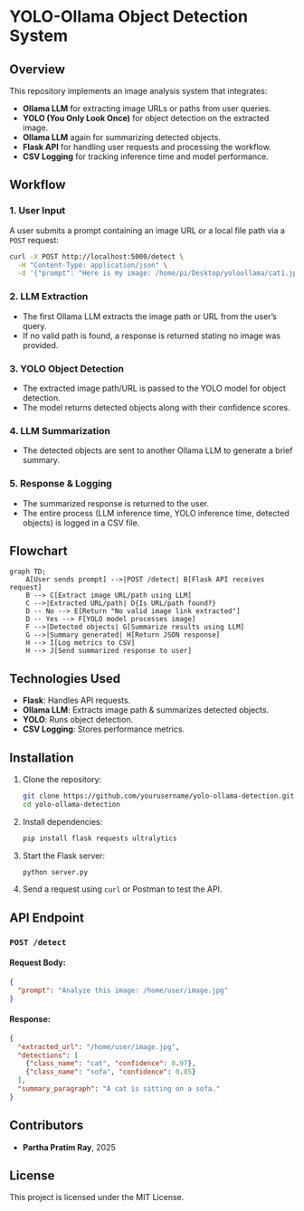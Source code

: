 # YOLO-Ollama Object Detection System

## Overview
This repository implements an image analysis system that integrates:
- **Ollama LLM** for extracting image URLs or paths from user queries.
- **YOLO (You Only Look Once)** for object detection on the extracted image.
- **Ollama LLM** again for summarizing detected objects.
- **Flask API** for handling user requests and processing the workflow.
- **CSV Logging** for tracking inference time and model performance.

## Workflow
### 1. User Input
A user submits a prompt containing an image URL or a local file path via a `POST` request:
```bash
curl -X POST http://localhost:5000/detect \
  -H "Content-Type: application/json" \
  -d '{"prompt": "Here is my image: /home/pi/Desktop/yoloollama/cat1.jpg. Please analyze it!"}'
```

### 2. LLM Extraction
- The first Ollama LLM extracts the image path or URL from the user’s query.
- If no valid path is found, a response is returned stating no image was provided.

### 3. YOLO Object Detection
- The extracted image path/URL is passed to the YOLO model for object detection.
- The model returns detected objects along with their confidence scores.

### 4. LLM Summarization
- The detected objects are sent to another Ollama LLM to generate a brief summary.

### 5. Response & Logging
- The summarized response is returned to the user.
- The entire process (LLM inference time, YOLO inference time, detected objects) is logged in a CSV file.

## Flowchart
```mermaid
graph TD;
    A[User sends prompt] -->|POST /detect| B[Flask API receives request]
    B --> C[Extract image URL/path using LLM]
    C -->|Extracted URL/path| D{Is URL/path found?}
    D -- No --> E[Return "No valid image link extracted"]
    D -- Yes --> F[YOLO model processes image]
    F -->|Detected objects| G[Summarize results using LLM]
    G -->|Summary generated| H[Return JSON response]
    H --> I[Log metrics to CSV]
    H --> J[Send summarized response to user]
```

## Technologies Used
- **Flask**: Handles API requests.
- **Ollama LLM**: Extracts image path & summarizes detected objects.
- **YOLO**: Runs object detection.
- **CSV Logging**: Stores performance metrics.

## Installation
1. Clone the repository:
   ```bash
   git clone https://github.com/yourusername/yolo-ollama-detection.git
   cd yolo-ollama-detection
   ```
2. Install dependencies:
   ```bash
   pip install flask requests ultralytics
   ```
3. Start the Flask server:
   ```bash
   python server.py
   ```
4. Send a request using `curl` or Postman to test the API.

## API Endpoint
### `POST /detect`
#### Request Body:
```json
{
  "prompt": "Analyze this image: /home/user/image.jpg"
}
```
#### Response:
```json
{
  "extracted_url": "/home/user/image.jpg",
  "detections": [
    {"class_name": "cat", "confidence": 0.97},
    {"class_name": "sofa", "confidence": 0.85}
  ],
  "summary_paragraph": "A cat is sitting on a sofa."
}
```

## Contributors
- **Partha Pratim Ray**, 2025

## License
This project is licensed under the MIT License.
